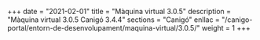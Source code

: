 +++
date        = "2021-02-01"
title       = "Màquina virtual 3.0.5"
description = "Màquina virtual 3.0.5 Canigó 3.4.4"
sections    = "Canigó"
enllac		= "/canigo-portal/entorn-de-desenvolupament/maquina-virtual/3.0.5/"
weight		= 1
+++
